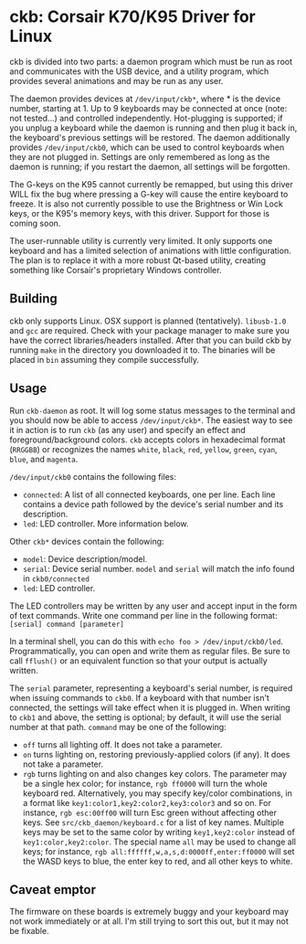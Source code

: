 ckb: Corsair K70/K95 Driver for Linux
=====================================

ckb is divided into two parts: a daemon program which must be run as root and communicates with the USB device, and a utility program, which provides several animations and may be run as any user.

The daemon provides devices at `/dev/input/ckb*`, where * is the device number, starting at 1. Up to 9 keyboards may be connected at once (note: not tested...) and controlled independently. Hot-plugging is supported; if you unplug a keyboard while the daemon is running and then plug it back in, the keyboard's previous settings will be restored. The daemon additionally provides `/dev/input/ckb0`, which can be used to control keyboards when they are not plugged in. Settings are only remembered as long as the daemon is running; if you restart the daemon, all settings will be forgotten.

The G-keys on the K95 cannot currently be remapped, but using this driver WILL fix the bug where pressing a G-key will cause the entire keyboard to freeze. It is also not currently possible to use the Brightness or Win Lock keys, or the K95's memory keys, with this driver. Support for those is coming soon.

The user-runnable utility is currently very limited. It only supports one keyboard and has a limited selection of animations with little configuration. The plan is to replace it with a more robust Qt-based utility, creating something like Corsair's proprietary Windows controller.

Building
--------

ckb only supports Linux. OSX support is planned (tentatively). `libusb-1.0` and `gcc` are required. Check with your package manager to make sure you have the correct libraries/headers installed. After that you can build ckb by running `make` in the directory you downloaded it to. The binaries will be placed in `bin` assuming they compile successfully.

Usage
-----

Run `ckb-daemon` as root. It will log some status messages to the terminal and you should now be able to access `/dev/input/ckb*`. The easiest way to see it in action is to run `ckb` (as any user) and specify an effect and foreground/background colors. `ckb` accepts colors in hexadecimal format (`RRGGBB`) or recognizes the names `white`, `black`, `red`, `yellow`, `green`, `cyan`, `blue`, and `magenta`.

`/dev/input/ckb0` contains the following files:
- `connected`: A list of all connected keyboards, one per line. Each line contains a device path followed by the device's serial number and its description.
- `led`: LED controller. More information below.

Other `ckb*` devices contain the following:
- `model`: Device description/model.
- `serial`: Device serial number. `model` and `serial` will match the info found in `ckb0/connected`
- `led`: LED controller.

The LED controllers may be written by any user and accept input in the form of text commands. Write one command per line in the following format:
`[serial] command [parameter]`

In a terminal shell, you can do this with `echo foo > /dev/input/ckb0/led`. Programmatically, you can open and write them as regular files. Be sure to call `fflush()` or an equivalent function so that your output is actually written.

The `serial` parameter, representing a keyboard's serial number, is required when issuing commands to `ckb0`. If a keyboard with that number isn't connected, the settings will take effect when it is plugged in. When writing to `ckb1` and above, the setting is optional; by default, it will use the serial number at that path. `command` may be one of the following:
- `off` turns all lighting off. It does not take a parameter.
- `on` turns lighting on, restoring previously-applied colors (if any). It does not take a parameter.
- `rgb` turns lighting on and also changes key colors. The parameter may be a single hex color; for instance, `rgb ff0000` will turn the whole keyboard red. Alternatively, you may specify key/color combinations, in a format like `key1:color1,key2:color2,key3:color3` and so on. For instance, `rgb esc:00ff00` will turn Esc green without affecting other keys. See `src/ckb_daemon/keyboard.c` for a list of key names. Multiple keys may be set to the same color by writing `key1,key2:color` instead of `key1:color,key2:color`. The special name `all` may be used to change all keys; for instance, `rgb all:ffffff,w,a,s,d:0000ff,enter:ff0000` will set the WASD keys to blue, the enter key to red, and all other keys to white.

Caveat emptor
-------------

The firmware on these boards is extremely buggy and your keyboard may not work immediately or at all. I'm still trying to sort this out, but it may not be fixable.
